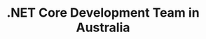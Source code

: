 ---
title: .NET Core Development Team in Australia
permalink: /landings/net-core-developer-australia
technology: .NET Core
location: Australia
---